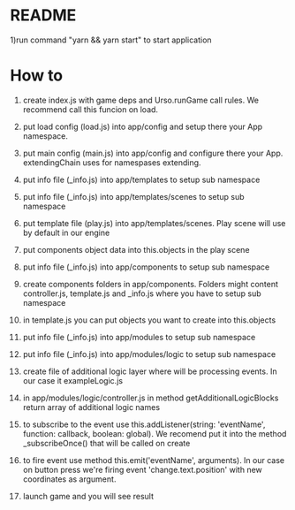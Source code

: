 # README #

1)run command "yarn && yarn start" to start application

# How to #

1) create index.js with game deps and Urso.runGame call rules.
We recommend call this funcion on load.

2) put load config (load.js) into app/config and setup there your App namespace.

3) put main config (main.js) into app/config and configure there your App.
extendingChain uses for namespases extending.

4) put info file (_info.js) into app/templates to setup sub namespace

5) put info file (_info.js) into app/templates/scenes to setup sub namespace

6) put template file (play.js) into app/templates/scenes.
Play scene will use by default in our engine

7) put components object data into this.objects in the play scene

8) put info file (_info.js) into app/components to setup sub namespace

9) create components folders in app/components. Folders might content controller.js, template.js 
and _info.js where you have to setup sub namespace

10) in template.js you can put objects you want to create into this.objects

11) put info file (_info.js) into app/modules to setup sub namespace

12) put info file (_info.js) into app/modules/logic to setup sub namespace

13) create file of additional logic layer where will be processing events.
In our case it exampleLogic.js

14) in app/modules/logic/controller.js in method getAdditionalLogicBlocks return array of
additional logic names

15) to subscribe to the event use this.addListener(string: 'eventName', function: callback, boolean: global). 
We recomend put it into the method _subscribeOnce() that will be called on create

16) to fire event use method this.emit('eventName', arguments). In our case on button 
press we're firing event 'change.text.position' with new coordinates as argument.

17) launch game and you will see result
